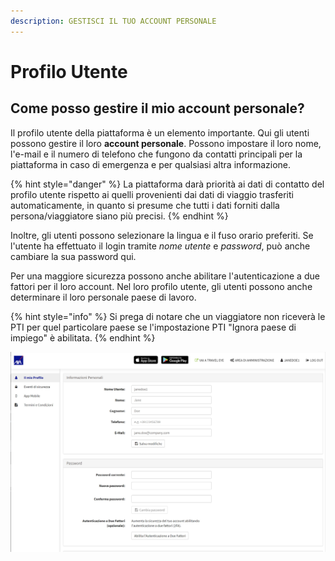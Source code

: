 ```yaml
---
description: GESTISCI IL TUO ACCOUNT PERSONALE
---
```


# Profilo Utente

## **Come posso gestire il mio account personale?**

Il profilo utente della piattaforma è un elemento importante. Qui gli utenti possono gestire il loro **account personale**. Possono impostare il loro nome, l'e-mail e il numero di telefono che fungono da contatti principali per la piattaforma in caso di emergenza e per qualsiasi altra informazione.

{% hint style="danger" %}
La piattaforma darà priorità ai dati di contatto del profilo utente rispetto ai quelli provenienti dai dati di viaggio trasferiti automaticamente, in quanto si presume che tutti i dati forniti dalla persona/viaggiatore siano più precisi.
{% endhint %}

Inoltre, gli utenti possono selezionare la lingua e il fuso orario preferiti. Se l'utente ha effettuato il login tramite _nome utente_ e _password_, può anche cambiare la sua password qui.

Per una maggiore sicurezza possono anche abilitare l'autenticazione a due fattori per il loro account. Nel loro profilo utente, gli utenti possono anche determinare il loro personale paese di lavoro.

{% hint style="info" %}
Si prega di notare che un viaggiatore non riceverà le PTI per quel particolare paese se l'impostazione PTI "Ignora paese di impiego" è abilitata.
{% endhint %}

![](../.gitbook/assets/user-profile%20%281%29.jpg)


